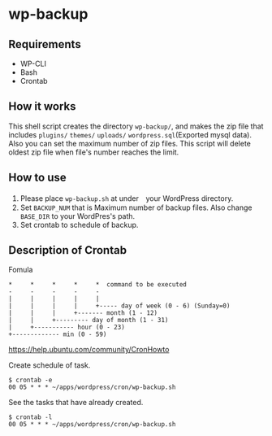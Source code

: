 # wp-backup

## Requirements
- WP-CLI
- Bash
- Crontab

## How it works
This shell script creates the directory `wp-backup/`, and makes the zip file that includes `plugins/` `themes/` `uploads/` `wordpress.sql`(Exported mysql data).
Also you can set the maximum number of zip files. This script will delete oldest zip file when file's number reaches the limit.


## How to use
1. Please place `wp-backup.sh` at under　your WordPress directory.
2. Set `BACKUP_NUM` that is Maximum number of backup files. Also change `BASE_DIR` to your WordPres's path.
3. Set crontab to schedule of backup. 


## Description of Crontab

Fomula

```
*     *     *     *     *  command to be executed
-     -     -     -     -
|     |     |     |     |
|     |     |     |     +----- day of week (0 - 6) (Sunday=0)
|     |     |     +------- month (1 - 12)
|     |     +--------- day of month (1 - 31)
|     +----------- hour (0 - 23)
+------------- min (0 - 59)
```

https://help.ubuntu.com/community/CronHowto


Create schedule of task.

```
$ crontab -e
00 05 * * * ~/apps/wordpress/cron/wp-backup.sh
```

See the tasks that have already created.

```
$ crontab -l
00 05 * * * ~/apps/wordpress/cron/wp-backup.sh
```
